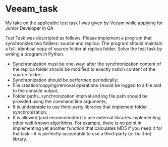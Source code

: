 ﻿# Veeam_task
My take on the applicable test task I was given by Veeam while applying for Junior Developer in QA  

Test Task was descripted as follows:
Please implement a program that synchronizes two folders: source and
replica. The program should maintain a full, identical copy of source
folder at replica folder. Solve the test task by writing a program in
Python.
- Synchronization must be one-way: after the synchronization content of the
 replica folder should be modified to exactly match content of the source
 folder;
- Synchronization should be performed periodically;
- File creation/copying/removal operations should be logged to a file and to the
 console output;
- Folder paths, synchronization interval and log file path should be provided
 using the command line arguments;
- It is undesirable to use third-party libraries that implement folder
 synchronization;
- It is allowed (and recommended) to use external libraries implementing other
 well-known algorithms. For example, there is no point in implementing yet
 another function that calculates MD5 if you need it for the task – it is perfectly
 acceptable to use a third-party (or built-in) library. 
